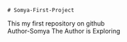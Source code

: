     # Somya-First-Project
This my first repository on github
<br>
Author-Somya
The Author is Exploring 